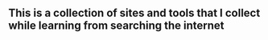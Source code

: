 ##  This is a collection of sites and tools that I collect while learning from searching the internet

